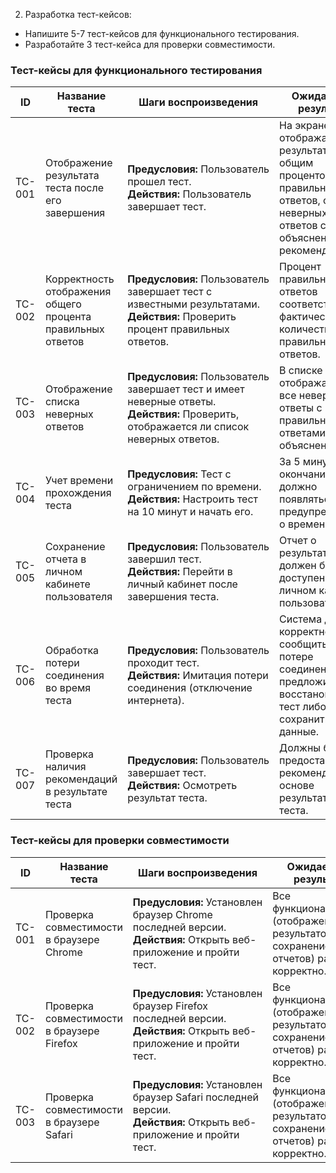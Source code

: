 2. Разработка тест-кейсов: 
- Напишите 5-7 тест-кейсов для функционального тестирования. 
- Разработайте 3 тест-кейса для проверки совместимости.

### Тест-кейсы для функционального тестирования

| ID     | Название теста                                              | Шаги воспроизведения                                                                                                                       | Ожидаемый результат                                                                                                                    |
| ------ | ----------------------------------------------------------- | ------------------------------------------------------------------------------------------------------------------------------------------ | -------------------------------------------------------------------------------------------------------------------------------------- |
| TC-001 | Отображение результата теста после его завершения           | **Предусловия:** Пользователь прошел тест.<br>**Действия:** Пользователь завершает тест.                                                   | На экране отображается результат теста с общим процентом правильных ответов, списком неверных ответов с объяснениями и рекомендациями. |
| TC-002 | Корректность отображения общего процента правильных ответов | **Предусловия:** Пользователь завершает тест с известными результатами.<br>**Действия:** Проверить процент правильных ответов.             | Процент правильных ответов соответствует фактическому количеству правильных ответов.                                                   |
| TC-003 | Отображение списка неверных ответов                         | **Предусловия:** Пользователь завершает тест и имеет неверные ответы.<br>**Действия:** Проверить, отображается ли список неверных ответов. | В списке отображаются все неверные ответы с правильными ответами и объяснениями.                                                       |
| TC-004 | Учет времени прохождения теста                              | **Предусловия:** Тест с ограничением по времени.<br>**Действия:** Настроить тест на 10 минут и начать его.                                 | За 5 минут до окончания теста должно появляться предупреждение о времени.                                                              |
| TC-005 | Сохранение отчета в личном кабинете пользователя            | **Предусловия:** Пользователь завершил тест.<br>**Действия:** Перейти в личный кабинет после завершения теста.                             | Отчет о результате теста должен быть доступен в личном кабинете пользователя.                                                          |
| TC-006 | Обработка потери соединения во время теста                  | **Предусловия:** Пользователь проходит тест.<br>**Действия:** Имитация потери соединения (отключение интернета).                           | Система должна корректно сообщить о потере соединения и предложить восстановить тест либо сохранить данные.                            |
| TC-007 | Проверка наличия рекомендаций в результате теста            | **Предусловия:** Пользователь завершает тест.<br>**Действия:** Осмотреть результат теста.                                                  | Должны быть предоставлены рекомендации на основе результатов теста.                                                                    |

### Тест-кейсы для проверки совместимости

| ID     | Название теста                            | Шаги воспроизведения                                                                                                 | Ожидаемый результат                                                                    |
| ------ | ----------------------------------------- | -------------------------------------------------------------------------------------------------------------------- | -------------------------------------------------------------------------------------- |
| TC-001 | Проверка совместимости в браузере Chrome  | **Предусловия:** Установлен браузер Chrome последней версии.<br>**Действия:** Открыть веб-приложение и пройти тест.  | Все функциональности (отображение результатов, сохранение отчетов) работают корректно. |
| TC-002 | Проверка совместимости в браузере Firefox | **Предусловия:** Установлен браузер Firefox последней версии.<br>**Действия:** Открыть веб-приложение и пройти тест. | Все функциональности (отображение результатов, сохранение отчетов) работают корректно. |
| TC-003 | Проверка совместимости в браузере Safari  | **Предусловия:** Установлен браузер Safari последней версии.<br>**Действия:** Открыть веб-приложение и пройти тест.  | Все функциональности (отображение результатов, сохранение отчетов) работают корректно. |
